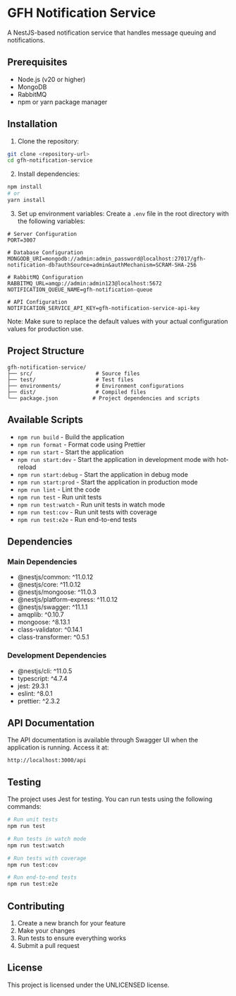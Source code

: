 # GFH Notification Service

A NestJS-based notification service that handles message queuing and notifications.

## Prerequisites

- Node.js (v20 or higher)
- MongoDB
- RabbitMQ
- npm or yarn package manager

## Installation

1. Clone the repository:
```bash
git clone <repository-url>
cd gfh-notification-service
```

2. Install dependencies:
```bash
npm install
# or
yarn install
```

3. Set up environment variables:
Create a `.env` file in the root directory with the following variables:
```env
# Server Configuration
PORT=3007

# Database Configuration
MONGODB_URI=mongodb://admin:admin_password@localhost:27017/gfh-notification-db?authSource=admin&authMechanism=SCRAM-SHA-256

# RabbitMQ Configuration
RABBITMQ_URL=amqp://admin:admin123@localhost:5672
NOTIFICATION_QUEUE_NAME=gfh-notification-queue

# API Configuration
NOTIFICATION_SERVICE_API_KEY=gfh-notification-service-api-key
```

Note: Make sure to replace the default values with your actual configuration values for production use.

## Project Structure

```
gfh-notification-service/
├── src/                    # Source files
├── test/                   # Test files
├── environments/           # Environment configurations
├── dist/                   # Compiled files
└── package.json           # Project dependencies and scripts
```

## Available Scripts

- `npm run build` - Build the application
- `npm run format` - Format code using Prettier
- `npm run start` - Start the application
- `npm run start:dev` - Start the application in development mode with hot-reload
- `npm run start:debug` - Start the application in debug mode
- `npm run start:prod` - Start the application in production mode
- `npm run lint` - Lint the code
- `npm run test` - Run unit tests
- `npm run test:watch` - Run unit tests in watch mode
- `npm run test:cov` - Run unit tests with coverage
- `npm run test:e2e` - Run end-to-end tests

## Dependencies

### Main Dependencies
- @nestjs/common: ^11.0.12
- @nestjs/core: ^11.0.12
- @nestjs/mongoose: ^11.0.3
- @nestjs/platform-express: ^11.0.12
- @nestjs/swagger: ^11.1.1
- amqplib: ^0.10.7
- mongoose: ^8.13.1
- class-validator: ^0.14.1
- class-transformer: ^0.5.1

### Development Dependencies
- @nestjs/cli: ^11.0.5
- typescript: ^4.7.4
- jest: 29.3.1
- eslint: ^8.0.1
- prettier: ^2.3.2

## API Documentation

The API documentation is available through Swagger UI when the application is running. Access it at:
```
http://localhost:3000/api
```

## Testing

The project uses Jest for testing. You can run tests using the following commands:

```bash
# Run unit tests
npm run test

# Run tests in watch mode
npm run test:watch

# Run tests with coverage
npm run test:cov

# Run end-to-end tests
npm run test:e2e
```

## Contributing

1. Create a new branch for your feature
2. Make your changes
3. Run tests to ensure everything works
4. Submit a pull request

## License

This project is licensed under the UNLICENSED license.
